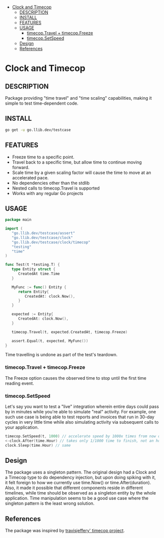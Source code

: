 <!-- START doctoc generated TOC please keep comment here to allow auto update -->
<!-- DON'T EDIT THIS SECTION, INSTEAD RE-RUN doctoc TO UPDATE -->

- [Clock and Timecop](#clock-and-timecop)
  - [DESCRIPTION](#description)
  - [INSTALL](#install)
  - [FEATURES](#features)
  - [USAGE](#usage)
    - [timecop.Travel + timecop.Freeze](#timecoptravel--timecopfreeze)
    - [timecop.SetSpeed](#timecopsetspeed)
  - [Design](#design)
  - [References](#references)

<!-- END doctoc generated TOC please keep comment here to allow auto update -->

# Clock and Timecop

## DESCRIPTION

Package providing "time travel" and "time scaling" capabilities,
making it simple to test time-dependent code.

## INSTALL

```sh
go get -u go.llib.dev/testcase
```

## FEATURES

- Freeze time to a specific point.
- Travel back to a specific time, but allow time to continue moving forward.
- Scale time by a given scaling factor will cause the time to move at an accelerated pace.
- No dependencies other than the stdlib
- Nested calls to timecop.Travel is supported
- Works with any regular Go projects

## USAGE

```go
package main

import (
   "go.llib.dev/testcase/assert"
   "go.llib.dev/testcase/clock"
   "go.llib.dev/testcase/clock/timecop"
   "testing"
   "time"
)

func Test(t *testing.T) {
   type Entity struct {
      CreatedAt time.Time
   }

   MyFunc := func() Entity {
      return Entity{
         CreatedAt: clock.Now(),
      }
   }

   expected := Entity{
      CreatedAt: clock.Now(),
   }

   timecop.Travel(t, expected.CreatedAt, timecop.Freeze)

   assert.Equal(t, expected, MyFunc())
}
```

Time travelling is undone as part of the test's teardown.

### timecop.Travel + timecop.Freeze

The Freeze option causes the observed time to stop until the first time reading event.

### timecop.SetSpeed

Let's say you want to test a "live" integration wherein entire days could pass by
in minutes while you're able to simulate "real" activity. For example, one such use case
is being able to test reports and invoices that run in 30-day cycles in very little time while also
simulating activity via subsequent calls to your application.

```go
timecop.SetSpeed(t, 1000) // accelerate speed by 1000x times from now on. 
<-clock.After(time.Hour) // takes only 1/1000 time to finish, not an hour.
clock.Sleep(time.Hour) // same
```

## Design

The package uses a singleton pattern.
The original design had a Clock and a Timecop type to do dependency injection,
but upon doing spiking with it, it felt foreign to how we currently use time.Now() or time.After(duration).
Also, it made it possible that different components reside in different timelines,
while time should be observed as a singleton entity by the whole application.
Time manipulation seems to be a good use case where the singleton pattern is the least wrong solution.

## References

The package was inspired by [travisjeffery' timecop project](https://github.com/travisjeffery/timecop).
